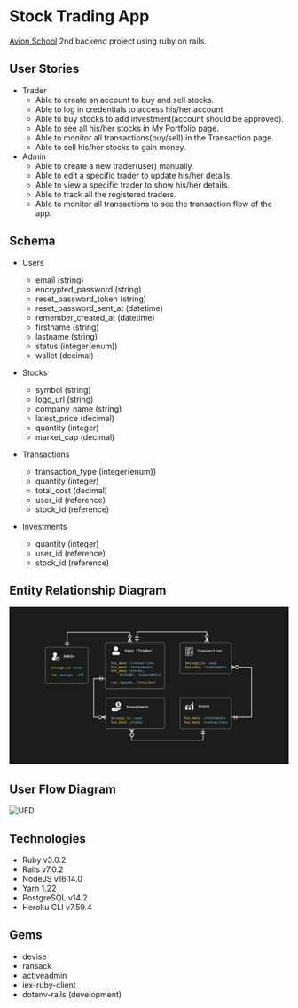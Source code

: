 # Stock Trading App

[Avion School](https://www.avionschool.com/) 2nd backend project using ruby on rails.

## User Stories

- Trader 
  - Able to create an account to buy and sell stocks.
  - Able to log in credentials to access his/her account
  - Able to buy stocks to add investment(account should be approved).
  - Able to see all his/her stocks in My Portfolio page.
  - Able to monitor all transactions(buy/sell) in the Transaction page.
  - Able to sell his/her stocks to gain money.
- Admin
  - Able to create a new trader(user) manually.
  - Able to edit a specific trader to update his/her details.
  - Able to view a specific trader to show his/her details.
  - Able to track all the registered traders.
  - Able to monitor all transactions to see the transaction flow of the app.

## Schema

- Users
  - email (string)
  - encrypted_password (string)
  - reset_password_token (string)
  - reset_password_sent_at (datetime)
  - remember_created_at (datetime)
  - firstname (string)
  - lastname (string)
  - status (integer(enum))
  - wallet (decimal)

- Stocks
  - symbol (string)
  - logo_url (string)
  - company_name (string)
  - latest_price (decimal)
  - quantity (integer)
  - market_cap (decimal)

- Transactions
  - transaction_type (integer(enum))
  - quantity (integer)
  - total_cost (decimal)
  - user_id (reference)
  - stock_id (reference)

- Investments
  - quantity (integer)
  - user_id (reference)
  - stock_id (reference)


## Entity Relationship Diagram
![ERD](docs/erd.jpg)

## User Flow Diagram
![UFD](docs/ufd.jpg)

## Technologies
- Ruby v3.0.2
- Rails v7.0.2
- NodeJS v16.14.0
- Yarn 1.22
- PostgreSQL v14.2
- Heroku CLI v7.59.4

## Gems 
- devise
- ransack
- activeadmin
- iex-ruby-client
- dotenv-rails (development)
